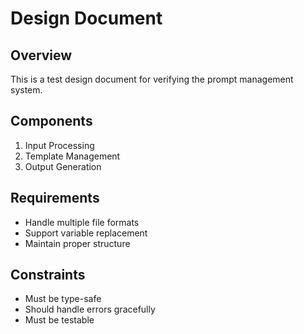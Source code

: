 # Design Document

## Overview
This is a test design document for verifying the prompt management system.

## Components
1. Input Processing
2. Template Management
3. Output Generation

## Requirements
- Handle multiple file formats
- Support variable replacement
- Maintain proper structure

## Constraints
- Must be type-safe
- Should handle errors gracefully
- Must be testable 